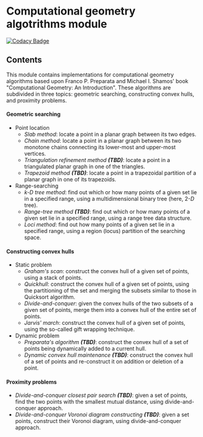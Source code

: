 # Computational geometry algotrithms module
[![Codacy Badge](https://app.codacy.com/project/badge/Grade/9630c9cb0ce44acdb3d2f4c15e27cde7)](https://www.codacy.com/gh/Chmele/geometry-module/dashboard?utm_source=github.com&amp;utm_medium=referral&amp;utm_content=Chmele/geometry-module&amp;utm_campaign=Badge_Grade)

## Contents
This module contains implementations for computational geometry algorithms based upon Franco P. Preparata and Michael I. Shamos' book "Computational Geometry: An Introduction". These algorithms are subdivided in three topics: geometric searching, constructing convex hulls, and proximity problems.
#### Geometric searching
* Point location
  * *Slab method*: locate a point in a planar graph between its two edges.
  * *Chain method*: locate a point in a planar graph between its two monotone chains connecting its lower-most and upper-most vertices.
  * *Triangulation refinement method **(TBD)***: locate a point in a triangulated planar graph in one of the triangles.
  * *Trapezoid method **(TBD)***:  locate a point in a trapezoidal partition of a planar graph in one of its trapezoids.
* Range-searching
  * *k-D tree method*: find out which or how many points of a given set lie in a specified range, using a multidimensional binary tree (here, 2-*D* tree).
  * *Range-tree method **(TBD)***: find out which or how many points of a given set lie in a specified range, using a range tree data structure.
  * *Loci method*: find out how many points of a given set lie in a specified range, using a region (locus) partition of the searching space.
#### Constructing convex hulls
* Static problem
  * *Graham's scan*: construct the convex hull of a given set of points, using a stack of points.
  * *Quickhull*: construct the convex hull of a given set of points, using the partitioning of the set and merging the subsets similar to those in Quicksort algorithm.
  * *Divide-and-conquer*: given the convex hulls of the two subsets of a given set of points, merge them into a convex hull of the entire set of points.
  * *Jarvis' march*: construct the convex hull of a given set of points, using the so-called gift wrapping technique.
* Dynamic problem
  * *Preparata's algorithm **(TBD)***: construct the convex hull of a set of points being dynamically added to a current hull.
  * *Dynamic convex hull maintenance **(TBD)***: construct the convex hull of a set of points and re-construct it on addition or deletion of a point.
#### Proximity problems
* *Divide-and-conquer closest pair search **(TBD)***: given a set of points, find the two points with the smallest mutual distance, using divide-and-conquer approach.
* *Divide-and-conquer Voronoi diagram constructing **(TBD)***: given a set points, construct their Voronoi diagram, using divide-and-conquer approach.
